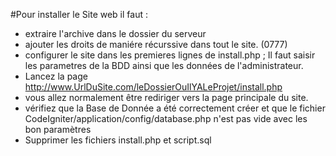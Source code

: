 #Pour installer le Site web il faut :
* extraire l'archive dans le dossier du serveur
* ajouter les droits de maniére récurssive dans tout le site. (0777)
* configurer le site dans les premieres lignes de install.php ; Il faut saisir les parametres de la BDD ainsi que les données de l'administrateur.
* Lancez la page http://www.UrlDuSite.com/leDossierOuIlYALeProjet/install.php
* vous allez normalement être rediriger vers la page principale du site.
* vérifiez que la Base de Donnée a été correctement créer et que le fichier CodeIgniter/application/config/database.php n'est pas vide avec les bon paramètres
* Supprimer les fichiers install.php et script.sql